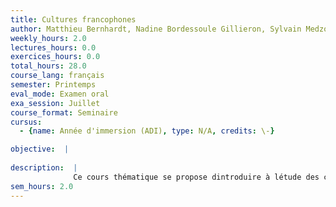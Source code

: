 ```yaml
---
title: Cultures francophones
author: Matthieu Bernhardt, Nadine Bordessoule Gillieron, Sylvain Medzogo  \-  30EL058
weekly_hours: 2.0
lectures_hours: 0.0
exercices_hours: 0.0
total_hours: 28.0
course_lang: français
semester: Printemps
eval_mode: Examen oral
exa_session: Juillet
course_format: Seminaire
cursus:
  - {name: Année d'immersion (ADI), type: N/A, credits: \-}

objective:  |
            
description:  |
              Ce cours thématique se propose dintroduire à létude des cultures francophones à travers divers ateliers thématiques qui permettront aux étudiants daborder la francophonie dun point de vue culturelle en lien avec un panorama des pays francophones, une première approche de la littérature suisse romande et deux sorties au théâtre à Genève.
sem_hours: 2.0
---
```


